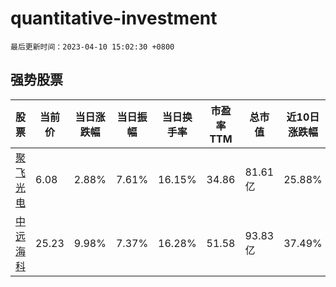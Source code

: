 # quantitative-investment

`最后更新时间：2023-04-10 15:02:30 +0800`

## 强势股票

|股票|当前价|当日涨跌幅|当日振幅|当日换手率|市盈率TTM|总市值|近10日涨跌幅|
|----|----|----|----|----|----|----|----|
|[聚飞光电](https://xueqiu.com/S/SZ300303)|6.08|2.88%|7.61%|16.15%|34.86|81.61亿|25.88%|
|[中远海科](https://xueqiu.com/S/SZ002401)|25.23|9.98%|7.37%|16.28%|51.58|93.83亿|37.49%|
